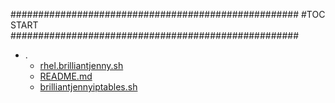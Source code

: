 





####################################################
#TOC START
####################################################
* .
    * [rhel.brilliantjenny.sh](./rhel.brilliantjenny.sh)
    * [README.md](./README.md)
    * [brilliantjennyiptables.sh](./brilliantjennyiptables.sh)
